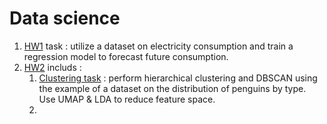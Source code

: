 # **Data science**
1. [HW1](HW1/) task : utilize a dataset on electricity consumption and train a regression model to forecast future consumption.
2. [HW2](HW2/) includs :
   1. [Clustering task](HW2/README.md/#1-perform-hierarchical-clustering-and-dbscan-using-the-example-of-a-dataset-on-the-distribution-of-penguins-by-type-use-umap--lda-to-reduce-feature-space) : perform hierarchical clustering and DBSCAN using the example of a dataset on the distribution of penguins by type. Use UMAP & LDA to reduce feature space.
   2. 